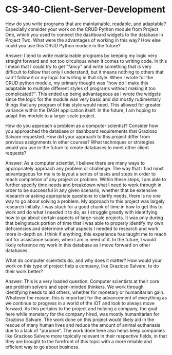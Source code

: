 # CS-340-Client-Server-Development



How do you write programs that are maintainable, readable, and adaptable? Especially consider your work on the CRUD Python module from Project One, which you used to connect the dashboard widgets to the database in Project Two. What were the advantages of working in this way? How else could you use this CRUD Python module in the future?

Answer: I tend to write maintainable programs by keeping my logic very straight forward and not too circuitous when it comes to writing code. In this I mean that I could try to get "fancy" and write something that is very difficult to follow that only I understand, but it means nothing to others that can't follow it or my logic for writing in that style. When I wrote for the CRUD python module, my primary thought was "how do I make this adaptable to multiple different styles of programs without making it too complicated?". This ended up being advantageous as I wrote the widgets since the logic for the module was very basic and did mostly rudimentary things that any program of this style would need. This allowed for greater variance within the DASH application itself. In the future, I am hoping to adapt this module to a larger scale project.



How do you approach a problem as a computer scientist? Consider how you approached the database or dashboard requirements that Grazioso Salvare requested. How did your approach to this project differ from previous assignments in other courses? What techniques or strategies would you use in the future to create databases to meet other client requests?

Answer: As a computer scientist, I believe there are many ways to appropriately approach any problem or challenge. The way that I find most advantageous for me is to layout a series of tasks and steps in order to reach completion of any project or problem. Within these steps, I am able to further specify time needs and breakdown what I need to work through in order to be successful in any given scenario, whether that be extensive research or asking appropriate questions to clarify needs, there is no one way to go about solving a problem. My approach to this project was largely research initially. I was stuck for a good chunk of time in how to get this to work and do what I needed it to do, as I struggle greatly with identifying how to go about certain aspects of large-scale projects. It was only during that being stuck portion of time that I was able to properly identify my own deficiencies and determine what aspects I needed to research and work more in-depth on. I think if anything, this experience has taught me to reach out for assistance sooner, when I am in need of it. In the future, I would likely reference my work in this database as I move forward on other databases.



What do computer scientists do, and why does it matter? How would your work on this type of project help a company, like Grazioso Salvare, to do their work better?

Answer: This is a very loaded question. Computer scientists at their core are problem solvers and open-minded thinkers. We work through identifying needs to aid others, whether for monetary or humanitarian gain. Whatever the reason, this is important for the advancement of everything as we continue to progress in a world of the IOT and look to always move forward. As this pertains to the project and helping a company, the goal here while monetary for the company hired, was mostly humanitarian for Grazioso Salvare. The work done on this project would likely aid in the rescue of many human lives and reduce the amount of animal euthanasia due to a lack of "purpose". The work done here also helps keep companies like Grazioso Salvare more topically relevant in their respective fields, in that they are brought to the forefront of this topic with a more reliable and efficient way to go about business.
